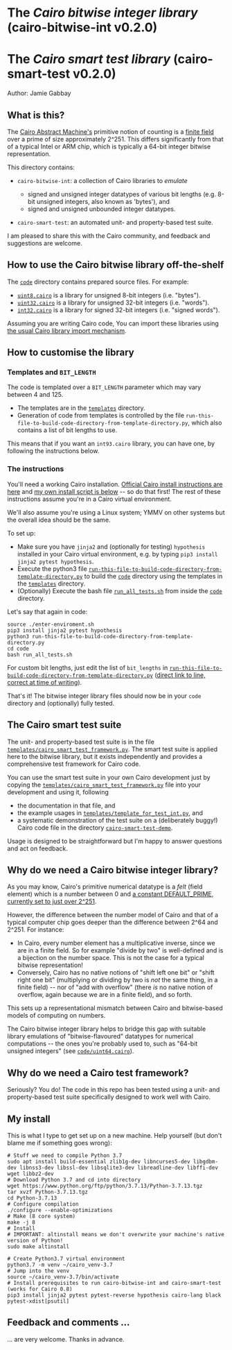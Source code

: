 # The _Cairo bitwise integer library_ (cairo-bitwise-int v0.2.0)
# The _Cairo smart test library_ (cairo-smart-test v0.2.0)

Author: Jamie Gabbay

## What is this?

The [Cairo Abstract Machine's](https://www.cairo-lang.org/) primitive notion of counting is a [finite field](https://en.wikipedia.org/wiki/Finite_field) over a prime of size approximately 2^251.  This differs significantly from that of a typical Intel or ARM chip, which is typically a 64-bit integer bitwise representation.

This directory contains:

* `cairo-bitwise-int`: a collection of Cairo libraries to _emulate_

    * signed and unsigned integer datatypes of various bit lengths (e.g. 8-bit unsigned integers, also known as 'bytes'), and
    * signed and unsigned unbounded integer datatypes.

* `cairo-smart-test`: an automated unit- and property-based test suite.

I am pleased to share this with the Cairo community, and feedback and suggestions are welcome.


## How to use the Cairo bitwise library off-the-shelf

The [`code`](https://github.com/bellissimogiorno/cairo-integer-types/tree/main/code) directory contains prepared source files.  For example:

* [`uint8.cairo`](https://github.com/bellissimogiorno/cairo-integer-types/blob/main/code/uint8.cairo) is a library for unsigned 8-bit integers (i.e. "bytes").
* [`uint32.cairo`](https://github.com/bellissimogiorno/cairo-integer-types/blob/main/code/uint32.cairo) is a library for unsigned 32-bit integers (i.e. "words").
* [`int32.cairo`](https://github.com/bellissimogiorno/cairo-integer-types/blob/main/code/int32.cairo) is a library for signed 32-bit integers (i.e. "signed words").

Assuming you are writing Cairo code, You can import these libraries using [the usual Cairo library import mechanism](https://www.cairo-lang.org/docs/reference/syntax.html#library-imports).


## How to customise the library

### Templates and `BIT_LENGTH`

The code is templated over a `BIT_LENGTH` parameter which may vary between 4 and 125.

* The templates are in the [`templates`](https://github.com/bellissimogiorno/cairo-integer-types/tree/main/templates) directory.
* Generation of code from templates is controlled by the file `run-this-file-to-build-code-directory-from-template-directory.py`, which also contains a list of bit lengths to use.

This means that if you want an `int93.cairo` library, you can have one, by following the instructions below.

### The instructions

You'll need a working Cairo installation.  [Official Cairo install instructions are here](https://www.cairo-lang.org/docs/quickstart.html#installation) and [my own install script is below](#my-install) -- so do that first!  The rest of these instructions assume you're in a Cairo virtual environment.

We'll also assume you're using a Linux system; YMMV on other systems but the overall idea should be the same.

To set up:

* Make sure you have `jinja2` and (optionally for testing) `hypothesis` installed in your Cairo virtual environment, e.g. by typing `pip3 install jinja2 pytest hypothesis`.
* Execute the python3 file [`run-this-file-to-build-code-directory-from-template-directory.py`](https://github.com/bellissimogiorno/cairo-integer-types/blob/main/run-this-file-to-build-code-directory-from-template-directory.py) to build the [`code`](https://github.com/bellissimogiorno/cairo-integer-types/tree/main/code) directory using the templates in the [`templates`](https://github.com/bellissimogiorno/cairo-integer-types/tree/main/templates) directory.
* (Optionally) Execute the bash file [`run_all_tests.sh`](https://github.com/bellissimogiorno/cairo-integer-types/blob/main/code/run_all_tests.sh) from inside the [`code`](https://github.com/bellissimogiorno/cairo-integer-types/tree/main/code) directory.

Let's say that again in code:

```
source ./enter-enviroment.sh
pip3 install jinja2 pytest hypothesis
python3 run-this-file-to-build-code-directory-from-template-directory.py
cd code
bash run_all_tests.sh
```

For custom bit lengths, just edit the list of `bit_lengths` in [`run-this-file-to-build-code-directory-from-template-directory.py`](https://github.com/bellissimogiorno/cairo-integer-types/blob/main/run-this-file-to-build-code-directory-from-template-directory.py) ([direct link to line, correct at time of writing](https://github.com/bellissimogiorno/cairo-integer-types/blob/main/run-this-file-to-build-code-directory-from-template-directory.py#L14)).

That's it!  The bitwise integer library files should now be in your `code` directory and (optionally) fully tested.


## The Cairo smart test suite

The unit- and property-based test suite is in the file [`templates/cairo_smart_test_framework.py`](https://github.com/bellissimogiorno/cairo-integer-types/blob/main/templates/cairo_smart_test_framework.py).  The smart test suite is applied here to the bitwise library, but it exists independently and provides a comprehensive test framework for Cairo code.

You can use the smart test suite in your own Cairo development just by copying the [`templates/cairo_smart_test_framework.py`](https://github.com/bellissimogiorno/cairo-integer-types/blob/main/templates/cairo_smart_test_framework.py) file into your development and using it, following

* the documentation in that file, and
* the example usages in [`templates/template_for_test_int.py`](https://github.com/bellissimogiorno/cairo-integer-types/blob/main/templates/template_for_test_int.py), and
* a systematic demonstration of the test suite on a (deliberately buggy!) Cairo code file in the directory [`cairo-smart-test-demo`](https://github.com/bellissimogiorno/cairo-integer-types/blob/main/cairo-smart-test-demo).

Usage is designed to be straightforward but I'm happy to answer questions and act on feedback.

## Why do we need a Cairo bitwise integer library?

As you may know, Cairo's primitive numerical datatype is a _felt_ (field element) which is a number between 0 and [a constant DEFAULT_PRIME, currently set to just over 2^251](https://github.com/starkware-libs/cairo-lang/blob/64a7f6aed9757d3d8d6c28bd972df73272b0cb0a/src/starkware/cairo/lang/cairo_constants.py#L1).

However, the difference between the number model of Cairo and that of a typical computer chip goes deeper than the difference between 2^64 and 2^251.  For instance:

* In Cairo, every number element has a multiplicative inverse, since we are in a finite field. So for example "divide by two" is well-defined and is a bijection on the number space.  This is not the case for a typical bitwise representation!
* Conversely, Cairo has no native notions of "shift left one bit" or "shift right one bit" (multiplying or dividing by two is _not_ the same thing, in a finite field) -- nor of "add with overflow" (there _is_ no native notion of overflow, again because we are in a finite field), and so forth.

This sets up a representational mismatch between Cairo and bitwise-based models of computing on numbers.

The Cairo bitwise integer library helps to bridge this gap with suitable library emulations of "bitwise-flavoured" datatypes for numerical computations -- the ones you're probably used to, such as "64-bit unsigned integers" (see [`code/uint64.cairo`](https://github.com/bellissimogiorno/cairo-integer-types/blob/main/code/uint64.cairo)).

## Why do we need a Cairo test framework?

Seriously?  You do!  The code in this repo has been tested using a unit- and property-based test suite specifically designed to work well with Cairo.

## My install

This is what I type to get set up on a new machine.  Help yourself (but don't blame me if something goes wrong):

```
# Stuff we need to compile Python 3.7
sudo apt install build-essential zlib1g-dev libncurses5-dev libgdbm-dev libnss3-dev libssl-dev libsqlite3-dev libreadline-dev libffi-dev wget libbz2-dev
# Download Python 3.7 and cd into directory
wget https://www.python.org/ftp/python/3.7.13/Python-3.7.13.tgz
tar xvzf Python-3.7.13.tgz
cd Python-3.7.13
# Configure compilation
./configure --enable-optimizations
# Make (8 core system)
make -j 8
# Install
# IMPORTANT: altinstall means we don't overwrite your machine's native version of Python!
sudo make altinstall

# Create Python3.7 virtual environment
python3.7 -m venv ~/cairo_venv-3.7
# Jump into the venv
source ~/cairo_venv-3.7/bin/activate
# Install prerequisites to run cairo-bitwise-int and cairo-smart-test (works for Cairo 0.8)
pip3 install jinja2 pytest pytest-reverse hypothesis cairo-lang black pytest-xdist[psutil]

```

## Feedback and comments ...

... are very welcome.  Thanks in advance.
